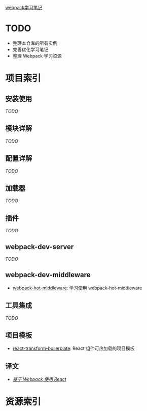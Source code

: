 [webpack学习笔记](http://blog.csdn.net/zhbhun/article/details/47208885)

# TODO
- 整理本仓库的所有实例
- 完善优化学习笔记
- 整理 Webpack 学习资源

# 项目索引
## 安装使用
*TODO*

## 模块详解
*TODO*

## 配置详解
*TODO*

## 加载器
*TODO*

## 插件
*TODO*

## webpack-dev-server
*TODO*

## webpack-dev-middleware
- [webpack-hot-middleware](https://github.com/zhbhun/WebpackStudyDemo/tree/master/webpack-hot-middleware): 学习使用 webpack-hot-middleware

## 工具集成
*TODO*

## 项目模板
- [react-transform-boilerplate](https://github.com/zhbhun/WebpackStudyDemo/tree/master/react-transform-boilerplate): React 组件可热加载的项目模板

## 译文
- *[基于 Webpack 使用 React](https://github.com/zhbhun/WebpackStudyDemo/tree/master/translation/using-react-with-webpack-tutorial)*

# 资源索引
